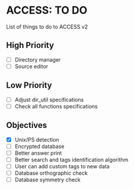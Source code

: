 # ACCESS: TO DO
 List of things to do to ACCESS v2

## High Priority
- [ ] Directory manager
- [ ] Source editor

## Low Priority
- [ ] Adjust dir_util specifications
- [ ] Check all functions specifications

## Objectives
- [X] Unix/PS detection
- [ ] Encrypted database
- [ ] Better answer print
- [ ] Better search and tags identification algorithm
- [ ] User can add custom tags to new data
- [ ] Database orthographic check
- [ ] Database symmetry check
